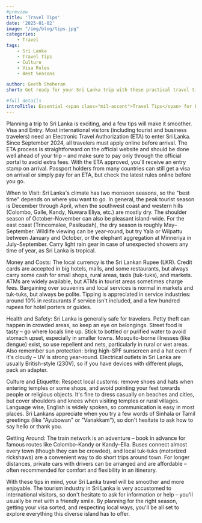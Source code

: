 ```yaml
---
#preview
title: 'Travel Tips'
date: '2025-01-02'
image: "/img/blog/tips.jpg"
categories:
    - Travel
tags:
    - Sri Lanka
    - Travel Tips
    - Culture
    - Visa Rules
    - Best Seasons

author: Geeth Sheheran
short: Get ready for your Sri Lanka trip with these practical travel tips – from best seasons and visa rules to cultural do's and don'ts. 

#full details
introTitle: Essential <span class="mil-accent">Travel Tips</span> for Exploring Sri Lanka Plan Like a Pro
---
```


Planning a trip to Sri Lanka is exciting, and a few tips will make it smoother. Visa and Entry: Most international visitors (including tourist and business travelers) need an Electronic Travel Authorization (ETA) to enter Sri Lanka. Since September 2024, all travelers must apply online before arrival. The ETA process is straightforward on the official website and should be done well ahead of your trip – and make sure to pay only through the official portal to avoid extra fees. With the ETA approved, you'll receive an entry stamp on arrival. Passport holders from many countries can still get a visa on arrival or simply pay for an ETA, but check the latest rules online before you go.

When to Visit: Sri Lanka's climate has two monsoon seasons, so the "best time" depends on where you want to go. In general, the peak tourist season is December through April, when the southwest coast and western hills (Colombo, Galle, Kandy, Nuwara Eliya, etc.) are mostly dry. The shoulder season of October–November can also be pleasant island-wide. For the east coast (Trincomalee, Pasikudah), the dry season is roughly May–September. Wildlife viewing can be year-round, but try Yala or Wilpattu between January and October, or the elephant aggregation at Minneriya in July–September. Carry light rain gear in case of unexpected showers any time of year, as Sri Lanka is tropical.

Money and Costs: The local currency is the Sri Lankan Rupee (LKR). Credit cards are accepted in big hotels, malls, and some restaurants, but always carry some cash for small shops, rural areas, taxis (tuk-tuks), and markets. ATMs are widely available, but ATMs in tourist areas sometimes charge fees. Bargaining over souvenirs and local services is normal in markets and tuk-tuks, but always be polite. Tipping is appreciated in service industries: around 10% in restaurants if service isn't included, and a few hundred rupees for hotel porters or guides.

Health and Safety: Sri Lanka is generally safe for travelers. Petty theft can happen in crowded areas, so keep an eye on belongings. Street food is tasty – go where locals line up. Stick to bottled or purified water to avoid stomach upset, especially in smaller towns. Mosquito-borne illnesses (like dengue) exist, so use repellent and nets, particularly in rural or wet areas. Also remember sun protection: bring high-SPF sunscreen and a hat even if it's cloudy – UV is strong year-round. Electrical outlets in Sri Lanka are usually British-style (230V), so if you have devices with different plugs, pack an adapter.

Culture and Etiquette: Respect local customs: remove shoes and hats when entering temples or some shops, and avoid pointing your feet towards people or religious objects. It's fine to dress casually on beaches and cities, but cover shoulders and knees when visiting temples or rural villages. Language wise, English is widely spoken, so communication is easy in most places. Sri Lankans appreciate when you try a few words of Sinhala or Tamil greetings (like "Ayubowan" or "Vanakkam"), so don't hesitate to ask how to say hello or thank you.

Getting Around: The train network is an adventure – book in advance for famous routes like Colombo–Kandy or Kandy–Ella. Buses connect almost every town (though they can be crowded), and local tuk-tuks (motorized rickshaws) are a convenient way to do short trips around town. For longer distances, private cars with drivers can be arranged and are affordable – often recommended for comfort and flexibility in an itinerary.

With these tips in mind, your Sri Lanka travel will be smoother and more enjoyable. The tourism industry in Sri Lanka is very accustomed to international visitors, so don't hesitate to ask for information or help – you'll usually be met with a friendly smile. By planning for the right season, getting your visa sorted, and respecting local ways, you'll be all set to explore everything this diverse island has to offer.
